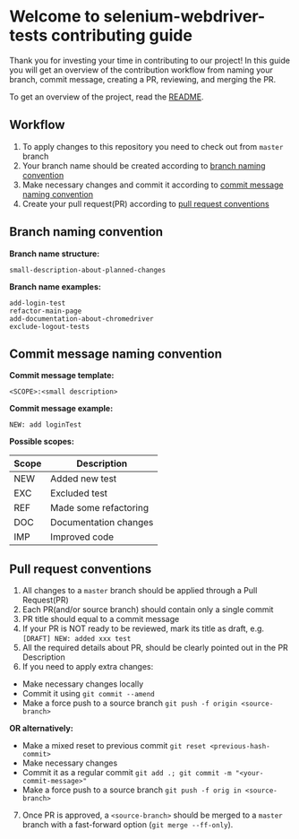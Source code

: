 # Welcome to selenium-webdriver-tests contributing guide

Thank you for investing your time in contributing to our project! In this guide you will get an overview of the 
contribution workflow from naming your branch, commit message, creating a PR, reviewing, and merging the PR.

To get an overview of the project, read the [README](https://github.com/vznd/selenium-webdriver-tests/blob/master/README.md).


## Workflow

1) To apply changes to this repository you need to check out from `master` branch  
2) Your branch name should be created according to [branch naming convention](#branch-naming-convention)  
3) Make necessary changes and commit it according to [commit message naming convention](#commit-message-naming-convention)  
4) Create your pull request(PR) according to [pull request conventions](#pull-request-conventions)  


## Branch naming convention

**Branch name structure:**
```
small-description-about-planned-changes
```

**Branch name examples:**
```
add-login-test
refactor-main-page
add-documentation-about-chromedriver
exclude-logout-tests
```


## Commit message naming convention

**Commit message template:**
```
<SCOPE>:<small description>
```

**Commit message example:**
```
NEW: add loginTest
```

**Possible scopes:**

| Scope | Description           |
|-------|-----------------------|
| NEW   | Added new test        |
| EXC   | Excluded test         |
| REF   | Made some refactoring |
| DOC   | Documentation changes |
| IMP   | Improved code         |


## Pull request conventions

1) All changes to a `master` branch should be applied through a Pull Request(PR)
2) Each PR(and/or source branch) should contain only a single commit
3) PR title should equal to a commit message
4) If your PR is NOT ready to be reviewed, mark its title as draft, e.g. `[DRAFT] NEW: added xxx test`
5) All the required details about PR, should be clearly pointed out in the PR Description
6) If you need to apply extra changes:
- Make necessary changes locally
- Commit it using `git commit --amend`
- Make a force push to a source branch `git push -f origin <source-branch>`  
  
**OR alternatively:**  

- Make a mixed reset to previous commit `git reset <previous-hash-commit>`
- Make necessary changes
- Commit it as a regular commit `git add .; git commit -m "<your-commit-message>"`
- Make a force push to a source branch `git push -f orig in <source-branch>`  

7) Once PR is approved, a `<source-branch>` should be merged to a `master` branch with a fast-forward option (`git merge --ff-only`).  